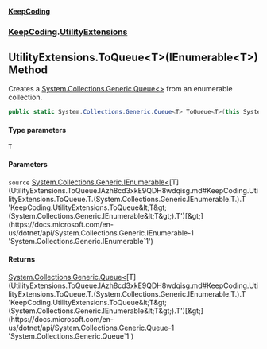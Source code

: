 #### [KeepCoding](index.md 'index')
### [KeepCoding](KeepCoding.md 'KeepCoding').[UtilityExtensions](UtilityExtensions.md 'KeepCoding.UtilityExtensions')
## UtilityExtensions.ToQueue&lt;T&gt;(IEnumerable&lt;T&gt;) Method
Creates a [System.Collections.Generic.Queue&lt;&gt;](https://docs.microsoft.com/en-us/dotnet/api/System.Collections.Generic.Queue-1 'System.Collections.Generic.Queue`1') from an enumerable collection.
```csharp
public static System.Collections.Generic.Queue<T> ToQueue<T>(this System.Collections.Generic.IEnumerable<T> source);
```
#### Type parameters
<a name='KeepCoding.UtilityExtensions.ToQueue.T.(System.Collections.Generic.IEnumerable.T.).T'></a>
`T`  
  
#### Parameters
<a name='KeepCoding.UtilityExtensions.ToQueue.T.(System.Collections.Generic.IEnumerable.T.).source'></a>
`source` [System.Collections.Generic.IEnumerable&lt;](https://docs.microsoft.com/en-us/dotnet/api/System.Collections.Generic.IEnumerable-1 'System.Collections.Generic.IEnumerable`1')[T](UtilityExtensions.ToQueue.lAzh8cd3xkE9QDH8wdqisg.md#KeepCoding.UtilityExtensions.ToQueue.T.(System.Collections.Generic.IEnumerable.T.).T 'KeepCoding.UtilityExtensions.ToQueue&lt;T&gt;(System.Collections.Generic.IEnumerable&lt;T&gt;).T')[&gt;](https://docs.microsoft.com/en-us/dotnet/api/System.Collections.Generic.IEnumerable-1 'System.Collections.Generic.IEnumerable`1')  
  
#### Returns
[System.Collections.Generic.Queue&lt;](https://docs.microsoft.com/en-us/dotnet/api/System.Collections.Generic.Queue-1 'System.Collections.Generic.Queue`1')[T](UtilityExtensions.ToQueue.lAzh8cd3xkE9QDH8wdqisg.md#KeepCoding.UtilityExtensions.ToQueue.T.(System.Collections.Generic.IEnumerable.T.).T 'KeepCoding.UtilityExtensions.ToQueue&lt;T&gt;(System.Collections.Generic.IEnumerable&lt;T&gt;).T')[&gt;](https://docs.microsoft.com/en-us/dotnet/api/System.Collections.Generic.Queue-1 'System.Collections.Generic.Queue`1')  
